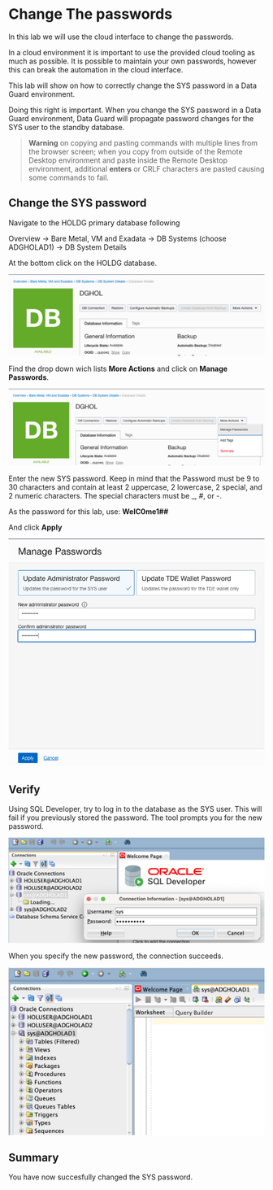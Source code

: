# Change The passwords

In this lab we will use the cloud interface to change the passwords.

In a cloud environment it is important to use the provided cloud tooling as much as possible. It is possible to maintain your own passwords, however this can break the automation in the cloud interface. 

This lab will show on how to correctly change the SYS password in a Data Guard environment.

Doing this right is important. When you change the SYS password in a Data Guard environment, Data Guard will propagate password changes for the SYS user to the standby database.


> **Warning** on copying and pasting commands with multiple lines from the browser screen; when you copy from outside of the Remote Desktop environment and paste inside the Remote Desktop environment, additional **enters** or CRLF characters are pasted causing some commands to fail. 

## Change the SYS password

Navigate to the HOLDG primary database following 

Overview
-> Bare Metal, VM and Exadata
-> DB Systems (choose ADGHOLAD1)
-> DB System Details

At the bottom click on the HOLDG database.

![](./images/SYS-01.png)

Find the drop down wich lists **More Actions** and click on **Manage Passwords**.

![](./images/SYS-02.png)

Enter the new SYS password. Keep in mind that the Password must be 9 to 30 characters and contain at least 2 uppercase, 2 lowercase, 2 special, and 2 numeric characters. The special characters must be _, #, or -.

As the password for this lab, use: **WelC0me1##**

And click **Apply**

![](./images/SYS-03.png)

## Verify 

Using SQL Developer, try to log in to the database as the SYS user. This will fail if you previously stored the password. The tool prompts you for the new password. 

![](./images/SYS-04.png)

When you specify the new password, the connection succeeds.

![](./images/SYS-05.png)


## Summary
You have now succesfully changed the SYS password.